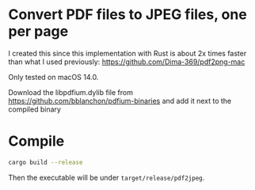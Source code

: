 # Convert PDF files to JPEG files, one per page

I created this since this implementation with Rust is about 2x times faster than what I used previously: https://github.com/Dima-369/pdf2png-mac

Only tested on macOS 14.0.

Download the libpdfium.dylib file from https://github.com/bblanchon/pdfium-binaries and add it next to the compiled binary

# Compile

```bash
cargo build --release
```

Then the executable will be under `target/release/pdf2jpeg`.
